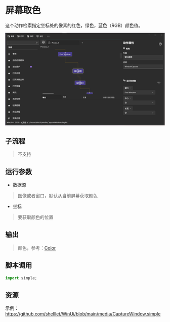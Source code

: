 # 屏幕取色 
这个动作检索指定坐标处的像素的红色，绿色，蓝色（RGB）颜色值。

![PixelPoint](./images/01.png ':size=90%')

## 子流程
> 不支持


## 运行参数

* 数据源
> 图像或者窗口，默认从当前屏幕获取颜色

* 坐标
> 要获取颜色的位置

## 输出

> 颜色，参考：[Color](./types/Color.md) 


## 脚本调用

```python
import simple;

```


## 资源

示例：https://github.com/shelllet/WinUi/blob/main/media/CaptureWindow.simple

